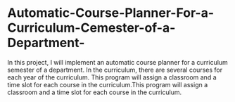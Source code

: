 # Automatic-Course-Planner-For-a-Curriculum-Cemester-of-a-Department-

In this project, I will implement an automatic course planner for a curriculum semester of a department. In the curriculum, there are several courses for each year of the curriculum. This program will assign a classroom and a time slot for each course in the curriculum.This program will assign a classroom and a time slot for each course in the curriculum.
